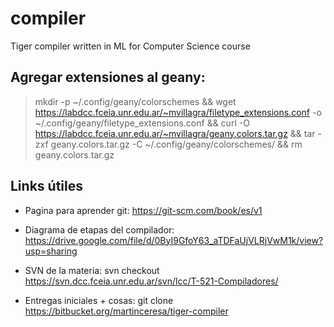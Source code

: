 # compiler
Tiger compiler written in ML for Computer Science course

## Agregar extensiones al geany:
>  mkdir -p ~/.config/geany/colorschemes && wget https://labdcc.fceia.unr.edu.ar/~mvillagra/filetype_extensions.conf -o ~/.config/geany/filetype_extensions.conf && curl -O https://labdcc.fceia.unr.edu.ar/~mvillagra/geany.colors.tar.gz && tar -zxf geany.colors.tar.gz -C ~/.config/geany/colorschemes/ && rm geany.colors.tar.gz

## Links útiles
* Pagina para aprender git:
  https://git-scm.com/book/es/v1

* Diagrama de etapas del compilador:
  https://drive.google.com/file/d/0ByI9GfoY63_aTDFaUjVLRjVwM1k/view?usp=sharing
  
* SVN de la materia:
  svn checkout https://svn.dcc.fceia.unr.edu.ar/svn/lcc/T-521-Compiladores/
  
* Entregas iniciales + cosas:
  git clone https://bitbucket.org/martinceresa/tiger-compiler
